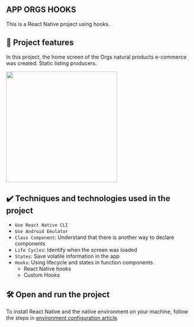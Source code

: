 ## APP ORGS HOOKS

This is a React Native project using hooks.

## 🔨 Project features

In this project, the home screen of the Orgs natural products e-commerce was created. Static listing producers.

<img src="https://user-images.githubusercontent.com/9091491/131163034-18cc72ba-8405-4676-a755-a6280d505fd1.gif" width="300" />

## ✔️ Techniques and technologies used in the project

- `Use React Native CLI`
- `Use Android Emulator`
- `Class Component`: Understand that there is another way to declare components
- `Life Cycles`: Identify when the screen was loaded
- `States`: Save volatile information in the app
- `Hooks`: Using lifecycle and states in function components
  - React Native hooks
  - Custom Hooks

## 🛠️ Open and run the project

To install React Native and the native environment on your machine, follow the steps in [environment configuration article](https://www.alura.com.br/artigos/configurando-o-ambiente-react-native).
